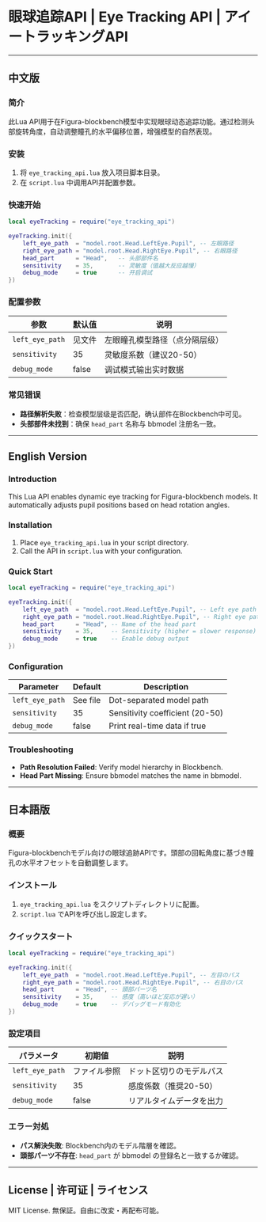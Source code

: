 # 眼球追踪API | Eye Tracking API | アイートラッキングAPI

---

<!-- 中文版 -->
## 中文版

### 简介
此Lua API用于在Figura-blockbench模型中实现眼球动态追踪功能。通过检测头部旋转角度，自动调整瞳孔的水平偏移位置，增强模型的自然表现。

### 安装
1. 将 `eye_tracking_api.lua` 放入项目脚本目录。
2. 在 `script.lua` 中调用API并配置参数。

### 快速开始
```lua
local eyeTracking = require("eye_tracking_api")

eyeTracking.init({
    left_eye_path  = "model.root.Head.LeftEye.Pupil", -- 左眼路径
    right_eye_path = "model.root.Head.RightEye.Pupil", -- 右眼路径
    head_part      = "Head",   -- 头部部件名
    sensitivity    = 35,       -- 灵敏度（值越大反应越慢）
    debug_mode     = true      -- 开启调试
})
```

### 配置参数
| 参数             | 默认值       | 说明                          |
|------------------|-------------|-------------------------------|
| `left_eye_path`  | 见文件       | 左眼瞳孔模型路径（点分隔层级）|
| `sensitivity`    | 35          | 灵敏度系数（建议20-50）       |
| `debug_mode`     | false       | 调试模式输出实时数据          |

### 常见错误
- **路径解析失败**：检查模型层级是否匹配，确认部件在Blockbench中可见。
- **头部部件未找到**：确保 `head_part` 名称与 bbmodel 注册名一致。

---

<!-- English Version -->
## English Version

### Introduction
This Lua API enables dynamic eye tracking for Figura-blockbench models. It automatically adjusts pupil positions based on head rotation angles.

### Installation
1. Place `eye_tracking_api.lua` in your script directory.
2. Call the API in `script.lua` with your configuration.

### Quick Start
```lua
local eyeTracking = require("eye_tracking_api")

eyeTracking.init({
    left_eye_path  = "model.root.Head.LeftEye.Pupil", -- Left eye path
    right_eye_path = "model.root.Head.RightEye.Pupil", -- Right eye path
    head_part      = "Head", -- Name of the head part
    sensitivity    = 35,     -- Sensitivity (higher = slower response)
    debug_mode     = true    -- Enable debug output
})
```

### Configuration
| Parameter        | Default     | Description                      |
|------------------|-------------|----------------------------------|
| `left_eye_path`  | See file    | Dot-separated model path         |
| `sensitivity`    | 35          | Sensitivity coefficient (20-50) |
| `debug_mode`     | false       | Print real-time data if true     |

### Troubleshooting
- **Path Resolution Failed**: Verify model hierarchy in Blockbench.
- **Head Part Missing**: Ensure bbmodel matches the name in bbmodel.

---

<!-- 日本語版 -->
## 日本語版

### 概要
Figura-blockbenchモデル向けの眼球追跡APIです。頭部の回転角度に基づき瞳孔の水平オフセットを自動調整します。

### インストール
1. `eye_tracking_api.lua` をスクリプトディレクトリに配置。
2. `script.lua` でAPIを呼び出し設定します。

### クイックスタート
```lua
local eyeTracking = require("eye_tracking_api")

eyeTracking.init({
    left_eye_path  = "model.root.Head.LeftEye.Pupil", -- 左目のパス
    right_eye_path = "model.root.Head.RightEye.Pupil", -- 右目のパス
    head_part      = "Head", -- 頭部パーツ名
    sensitivity    = 35,     -- 感度（高いほど反応が遅い）
    debug_mode     = true    -- デバッグモード有効化
})
```

### 設定項目
| パラメータ        | 初期値      | 説明                          |
|-------------------|------------|-------------------------------|
| `left_eye_path`   | ファイル参照 | ドット区切りのモデルパス      |
| `sensitivity`     | 35         | 感度係数（推奨20-50）         |
| `debug_mode`      | false      | リアルタイムデータを出力      |

### エラー対処
- **パス解決失敗**: Blockbench内のモデル階層を確認。
- **頭部パーツ不存在**: `head_part` が bbmodel の登録名と一致するか確認。

---

## License | 许可证 | ライセンス
MIT License. 無保証。自由に改変・再配布可能。
```
